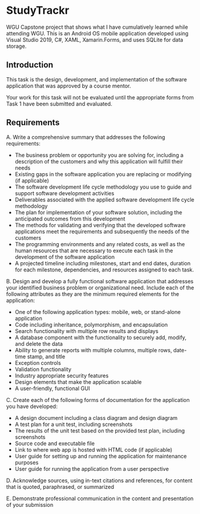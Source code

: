 # StudyTrackr

WGU Capstone project that shows what I have cumulatively learned while attending WGU. This is an Android OS mobile application developed using Visual Studio 2019, C#, XAML, Xamarin.Forms, and uses SQLite for data storage. 

## Introduction

This task is the design, development, and implementation of the software application that was approved by a course mentor. 

Your work for this task will not be evaluated until the appropriate forms from Task 1 have been submitted and evaluated. 

## Requirements

A.	Write a comprehensive summary that addresses the following requirements:

-	The business problem or opportunity you are solving for, including a description of the customers and why this application will fulfill their needs
-	Existing gaps in the software application you are replacing or modifying (if applicable)
-	The software development life cycle methodology you use to guide and support software development activities
-	Deliverables associated with the applied software development life cycle methodology
-	The plan for implementation of your software solution, including the anticipated outcomes from this development
-	The methods for validating and verifying that the developed software applications meet the requirements and subsequently the needs of the customers
-	The programming environments and any related costs, as well as the human resources that are necessary to execute each task in the development of the software application
-	A projected timeline including milestones, start and end dates, duration for each milestone, dependencies, and resources assigned to each task.

B.	Design and develop a fully functional software application that addresses your identified business problem or organizational need. Include each of the following attributes as they are the minimum required elements for the application:

-	One of the following application types: mobile, web, or stand-alone application
-	Code including inheritance, polymorphism, and encapsulation
-	Search functionality with multiple row results and displays
-	A database component with the functionality to securely add, modify, and delete the data
-	Ability to generate reports with multiple columns, multiple rows, date-time stamp, and title
-	Exception controls
-	Validation functionality
-	Industry appropriate security features
-	Design elements that make the application scalable
-	A user-friendly, functional GUI

C.	Create each of the following forms of documentation for the application you have developed:

-	A design document including a class diagram and design diagram
-	A test plan for a unit test, including screenshots
-	The results of the unit test based on the provided test plan, including screenshots
-	Source code and executable file
-	Link to where web app is hosted with HTML code (if applicable)
-	User guide for setting up and running the application for maintenance purposes
-	User guide for running the application from a user perspective

D.	Acknowledge sources, using in-text citations and references, for content that is quoted, paraphrased, or summarized

E.	Demonstrate professional communication in the content and presentation of your submission
